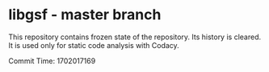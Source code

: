 # libgsf - master branch

This repository contains frozen state of the repository.
Its history is cleared. It is used only for static code
analysis with Codacy.

Commit Time: 1702017169